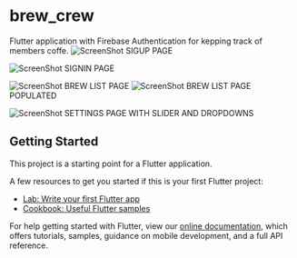 # brew_crew

Flutter application with Firebase Authentication for kepping track of members coffe.
![ScreenShot](https://github.com/orangeztorm/brew_crew/blob/master/assets/Screenshot_20200726-202700.jpg)
SIGUP PAGE

![ScreenShot](https://github.com/orangeztorm/brew_crew/blob/master/assets/Screenshot_20200726-202706.jpg)
SIGNIN PAGE

![ScreenShot](https://github.com/orangeztorm/brew_crew/blob/master/assets/Screenshot_20200726-211050.jpg)
BREW LIST PAGE
![ScreenShot](https://github.com/orangeztorm/brew_crew/blob/master/assets/Screenshot_20200727-022115.jpg)
BREW LIST PAGE POPULATED

![ScreenShot](https://github.com/orangeztorm/brew_crew/blob/master/assets/Screenshot_20200727-022602.jpg)
SETTINGS PAGE WITH SLIDER AND DROPDOWNS





## Getting Started

This project is a starting point for a Flutter application.

A few resources to get you started if this is your first Flutter project:

- [Lab: Write your first Flutter app](https://flutter.dev/docs/get-started/codelab)
- [Cookbook: Useful Flutter samples](https://flutter.dev/docs/cookbook)

For help getting started with Flutter, view our
[online documentation](https://flutter.dev/docs), which offers tutorials,
samples, guidance on mobile development, and a full API reference.
